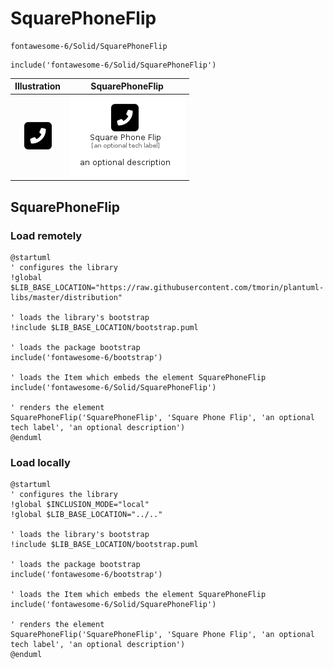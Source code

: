 # SquarePhoneFlip


```text
fontawesome-6/Solid/SquarePhoneFlip
```

```text
include('fontawesome-6/Solid/SquarePhoneFlip')
```



| Illustration | SquarePhoneFlip |
| :---: | :---: |
| ![illustration for Illustration](../../fontawesome-6/Solid/SquarePhoneFlip.png) | ![illustration for SquarePhoneFlip](../../fontawesome-6/Solid/SquarePhoneFlip.Local.png) |




## SquarePhoneFlip

### Load remotely
```plantuml
@startuml
' configures the library
!global $LIB_BASE_LOCATION="https://raw.githubusercontent.com/tmorin/plantuml-libs/master/distribution"

' loads the library's bootstrap
!include $LIB_BASE_LOCATION/bootstrap.puml

' loads the package bootstrap
include('fontawesome-6/bootstrap')

' loads the Item which embeds the element SquarePhoneFlip
include('fontawesome-6/Solid/SquarePhoneFlip')

' renders the element
SquarePhoneFlip('SquarePhoneFlip', 'Square Phone Flip', 'an optional tech label', 'an optional description')
@enduml
```

### Load locally
```plantuml
@startuml
' configures the library
!global $INCLUSION_MODE="local"
!global $LIB_BASE_LOCATION="../.."

' loads the library's bootstrap
!include $LIB_BASE_LOCATION/bootstrap.puml

' loads the package bootstrap
include('fontawesome-6/bootstrap')

' loads the Item which embeds the element SquarePhoneFlip
include('fontawesome-6/Solid/SquarePhoneFlip')

' renders the element
SquarePhoneFlip('SquarePhoneFlip', 'Square Phone Flip', 'an optional tech label', 'an optional description')
@enduml
```

